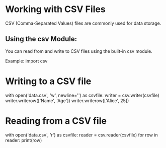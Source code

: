 # Working with CSV Files
CSV (Comma-Separated Values) files are commonly used for data storage.

## Using the csv Module:
You can read from and write to CSV files using the built-in csv module.

Example:
import csv

# Writing to a CSV file
with open('data.csv', 'w', newline='') as csvfile:
    writer = csv.writer(csvfile)
    writer.writerow(['Name', 'Age'])
    writer.writerow(['Alice', 25])

# Reading from a CSV file
with open('data.csv', 'r') as csvfile:
    reader = csv.reader(csvfile)
    for row in reader:
        print(row)

